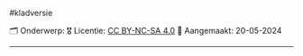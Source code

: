 #kladversie  

🗂️ Onderwerp: 
🎖️ Licentie: [CC BY-NC-SA 4.0](https://creativecommons.org/licenses/by-nc-sa/4.0/)
📅 Aangemaakt: 20-05-2024

---




